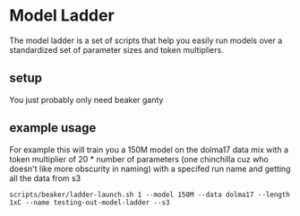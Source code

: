 # Model Ladder

The model ladder is a set of scripts that help you easily run models over a standardized set of parameter sizes and token multipliers.

## setup
You just probably only need beaker ganty

## example usage
For example this will train you a 150M model on the dolma17 data mix with a token multiplier of 20 * number of parameters (one chinchilla cuz who doesn't like more obscurity in naming) with a specifed run name and getting all the data from s3
```
scripts/beaker/ladder-launch.sh 1 --model 150M --data dolma17 --length 1xC --name testing-out-model-ladder --s3
```